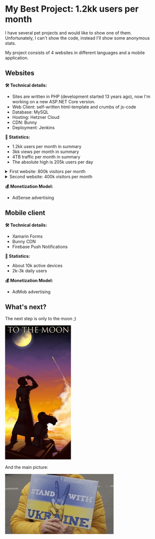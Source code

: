 # My Best Project: 1.2kk users per month

I have several pet projects and would like to show one of them. Unfortunately, I can't show the code, instead I'll show some anonymous stats.

My project consists of 4 websites in different languages and a mobile application.

<h2>Websites</h2>

**🛠️ Technical details:**
- Sites are written in PHP (development started 13 years ago), now I'm working on a new ASP.NET Core version.
- Web Client: self-written html-template and crumbs of js-code
- Database: MySQL
- Hosting: Hetzner Cloud
- CDN: Bunny
- Deployment: Jenkins

**<p>🚀 Statistics:</p>**
- 1.2kk users per month in summary
- 3kk views per month in summary
- 4TB traffic per month in summary
- The absolute high is 205k users per day

<details>
<summary>First website: 800k visitors per month</summary>  
<img src="/res/web-first.jpg" height="200" /> <img src="/res/web-first-2.jpg" height="200" />
</details>

<details>
<summary>Second website: 400k visitors per month</summary>  
<img src="/res/web-second.jpg" height="200" />  
</details>

**💰 Monetization Model:**
-  AdSense advertising

<h2>Mobile client</h2>

**🛠️ Technical details:**
- Xamarin Forms
- Bunny CDN
- Firebase Push Notifications

**🚀 Statistics:**
- About 10k active devices
- 2k-3k daily users

**💰 Monetization Model:**
- AdMob advertising

<h2>What's next?</h2>
<p>The next step is only to the moon ;)</p>
<img src="/res/to-the-moon.jpg" height="440" width="216" />

<p>And the main picture:</p>
<img src="https://github.com/drlivsi/HandMadeNews/raw/main/res/StandWithUkraine.jpg" />
